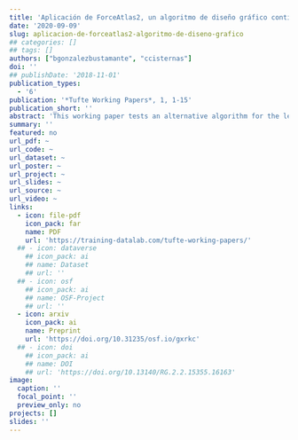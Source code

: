 ```yaml
---
title: 'Aplicación de ForceAtlas2, un algoritmo de diseño gráfico continúo, para el estudio de las élites'
date: '2020-09-09'
slug: aplicacion-de-forceatlas2-algoritmo-de-diseno-grafico
## categories: []
## tags: []
authors: ["bgonzalezbustamante", "ccisternas"]
doi: ''
## publishDate: '2018-11-01'
publication_types:
  - '6'
publication: '*Tufte Working Papers*, 1, 1-15'
publication_short: ''
abstract: 'This working paper tests an alternative algorithm for the legislative periods analysed by [González-Bustamante and Cisternas (2016)](/publication/elites-politicas-en-el-poder-legislativo-chileno-la-camara-de-diputados/) in Chile between 1990 and 2014. Specifically, ForceAtlas2 is used, which is a continuous graph layout algorithm developed by Jacomy et al. (2014) based on a force-directed design. The social composition, partisanship and educational background are analysed in order to identify the level of homogeneity in each legislature.'
summary: ''
featured: no
url_pdf: ~
url_code: ~
url_dataset: ~
url_poster: ~
url_project: ~
url_slides: ~
url_source: ~
url_video: ~
links:
  - icon: file-pdf
    icon_pack: far
    name: PDF
    url: 'https://training-datalab.com/tufte-working-papers/'
  ## - icon: dataverse
    ## icon_pack: ai
    ## name: Dataset
    ## url: ''
  ## - icon: osf
    ## icon_pack: ai
    ## name: OSF-Project
    ## url: ''
  - icon: arxiv
    icon_pack: ai
    name: Preprint
    url: 'https://doi.org/10.31235/osf.io/gxrkc'
  ## - icon: doi
    ## icon_pack: ai
    ## name: DOI
    ## url: 'https://doi.org/10.13140/RG.2.2.15355.16163'
image:
  caption: ''
  focal_point: ''
  preview_only: no
projects: []
slides: ''
---
```

